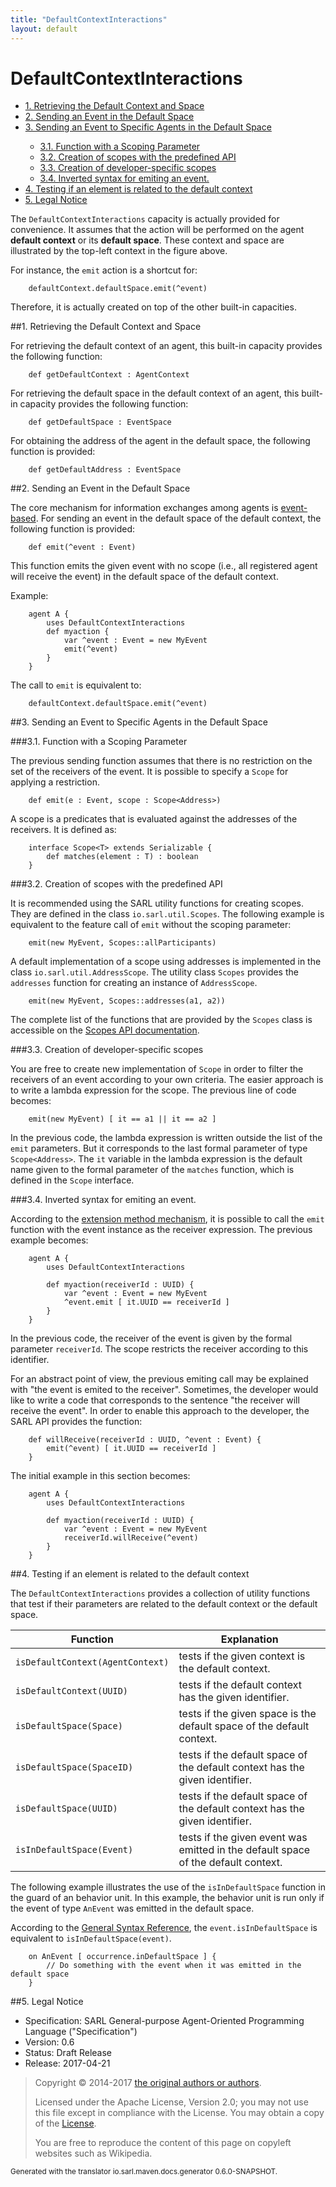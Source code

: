```yaml
---
title: "DefaultContextInteractions"
layout: default
---
```


# DefaultContextInteractions


<ul class="page_outline" id="page_outline">

<li><a href="#1-retrieving-the-default-context-and-space">1. Retrieving the Default Context and Space</a></li>
<li><a href="#2-sending-an-event-in-the-default-space">2. Sending an Event in the Default Space</a></li>
<li><a href="#3-sending-an-event-to-specific-agents-in-the-default-space">3. Sending an Event to Specific Agents in the Default Space</a></li>
<ul>
  <li><a href="#3-1-function-with-a-scoping-parameter">3.1. Function with a Scoping Parameter</a></li>
  <li><a href="#3-2-creation-of-scopes-with-the-predefined-api">3.2. Creation of scopes with the predefined API</a></li>
  <li><a href="#3-3-creation-of-developer-specific-scopes">3.3. Creation of developer-specific scopes</a></li>
  <li><a href="#3-4-inverted-syntax-for-emiting-an-event">3.4. Inverted syntax for emiting an event.</a></li>
</ul>
<li><a href="#4-testing-if-an-element-is-related-to-the-default-context">4. Testing if an element is related to the default context</a></li>
<li><a href="#5-legal-notice">5. Legal Notice</a></li>

</ul>


The `DefaultContextInteractions` capacity is actually provided
for convenience. It assumes that the action will be performed on the 
agent __default context__ or its __default space__. These context and space
are illustrated by the top-left context in the figure above. 

For instance, the `emit` action is a shortcut for:

```sarl
	defaultContext.defaultSpace.emit(^event)
```


Therefore, it is actually created on top of the other built-in capacities.





##1. Retrieving the Default Context and Space

For retrieving the default context of an agent, this built-in capacity provides the following function:

```sarl
	def getDefaultContext : AgentContext
```



For retrieving the default space in the default context of an agent, this built-in capacity provides
the following function:

```sarl
	def getDefaultSpace : EventSpace
```


For obtaining the address of the agent in the default space, the following function is provided:

```sarl
	def getDefaultAddress : EventSpace
```



##2. Sending an Event in the Default Space

The core mechanism for information exchanges among agents is [event-based](../Event.html).
For sending an event in the default space of the default context, the following function is provided:

```sarl
	def emit(^event : Event)
```



This function emits the given event with no scope (i.e., all registered agent will receive the
event) in the default space of the default context.

Example:

```sarl
	agent A {
		uses DefaultContextInteractions
		def myaction {
			var ^event : Event = new MyEvent
			emit(^event)
		}
	}
```

		

The call to `emit` is equivalent to:

```sarl
	defaultContext.defaultSpace.emit(^event)
```



##3. Sending an Event to Specific Agents in the Default Space

###3.1. Function with a Scoping Parameter

The previous sending function assumes that there is no restriction on the set of the receivers of the event.
It is possible to specify a `Scope` for applying a restriction.

```sarl
	def emit(e : Event, scope : Scope<Address>)
```



A scope is a predicates that is evaluated against the addresses of the receivers. It is defined as:
```sarl
	interface Scope<T> extends Serializable {
		def matches(element : T) : boolean
	}
```


###3.2. Creation of scopes with the predefined API

It is recommended using the SARL utility functions for creating scopes.
They are defined in the class `io.sarl.util.Scopes`.
The following example is equivalent to the feature call of `emit` without the scoping parameter:

```sarl
	emit(new MyEvent, Scopes::allParticipants)
```



A default implementation of a scope using addresses is implemented in the class `io.sarl.util.AddressScope`.
The utility class `Scopes` provides the `addresses` function for creating an instance of `AddressScope`.

```sarl
	emit(new MyEvent, Scopes::addresses(a1, a2))
```


The complete list of the functions that are provided by the `Scopes` class is
accessible on the [Scopes API documentation](http://www.sarl.io/docs/api/index.html?io/sarl/util/Scopes.html).

###3.3. Creation of developer-specific scopes

You are free to create new implementation of `Scope` in order to filter the receivers of an
event according to your own criteria. The easier approach is to write a lambda expression for the scope.
The previous line of code becomes:

```sarl
	emit(new MyEvent) [ it == a1 || it == a2 ]
```


In the previous code, the lambda expression is written outside the list of the `emit` parameters.
But it corresponds to the last formal parameter of type `Scope<Address>`.
The `it` variable in the lambda expression is the default name given to the formal parameter of 
the `matches` function, which is defined in the `Scope` interface.


###3.4. Inverted syntax for emiting an event.

According to the [extension method mechanism](../general/Extension.html), it is possible to call
the `emit` function with the event instance as the receiver expression. The previous
example becomes:

```sarl
	agent A {
		uses DefaultContextInteractions
	
		def myaction(receiverId : UUID) {
			var ^event : Event = new MyEvent
			^event.emit [ it.UUID == receiverId ] 
		}
	}
```



In the previous code, the receiver of the event is given by the formal parameter `receiverId`.
The scope restricts the receiver according to this identifier.


For an abstract point of view, the previous emiting call may be explained with "the event is emited to the receiver".
Sometimes, the developer would like to write a code that corresponds to the sentence "the receiver will receive the event".
In order to enable this approach to the developer, the SARL API provides the function:

```sarl
	def willReceive(receiverId : UUID, ^event : Event) {
		emit(^event) [ it.UUID == receiverId ]
	}
```


The initial example in this section becomes:

```sarl
	agent A {
		uses DefaultContextInteractions
	
		def myaction(receiverId : UUID) {
			var ^event : Event = new MyEvent
			receiverId.willReceive(^event) 
		}
	}
```




##4. Testing if an element is related to the default context

The `DefaultContextInteractions` provides a collection of utility functions that test if
their parameters are related to the default context or the default space.


| Function                             | Explanation                                                                       |
| ------------------------------------ | --------------------------------------------------------------------------------- |
| `isDefaultContext(AgentContext)` | tests if the given context is the default context.                                |
| `isDefaultContext(UUID)`         | tests if the default context has the given identifier.                            |
| `isDefaultSpace(Space)`          | tests if the given space is the default space of the default context.             |
| `isDefaultSpace(SpaceID)`        | tests if the default space of the default context has the given identifier.       |
| `isDefaultSpace(UUID)`           | tests if the default space of the default context has the given identifier.       |
| `isInDefaultSpace(Event)`        | tests if the given event was emitted in the default space of the default context. |


The following example illustrates the use of the `isInDefaultSpace` function in the guard of
an behavior unit. In this example, the behavior unit is run only if the event of type `AnEvent`
was emitted in the default space.

<note>According to the [General Syntax Reference](../GeneralSyntax.html),
the `event.isInDefaultSpace` is equivalent to `isInDefaultSpace(event)`.</note>

```sarl
	on AnEvent [ occurrence.inDefaultSpace ] {
		// Do something with the event when it was emitted in the default space
	}
```




##5. Legal Notice

* Specification: SARL General-purpose Agent-Oriented Programming Language ("Specification")
* Version: 0.6
* Status: Draft Release
* Release: 2017-04-21

> Copyright &copy; 2014-2017 [the original authors or authors](http://www.sarl.io/about/index.html).
>
> Licensed under the Apache License, Version 2.0;
> you may not use this file except in compliance with the License.
> You may obtain a copy of the [License](http://www.apache.org/licenses/LICENSE-2.0).
>
> You are free to reproduce the content of this page on copyleft websites such as Wikipedia.

<small>Generated with the translator io.sarl.maven.docs.generator 0.6.0-SNAPSHOT.</small>